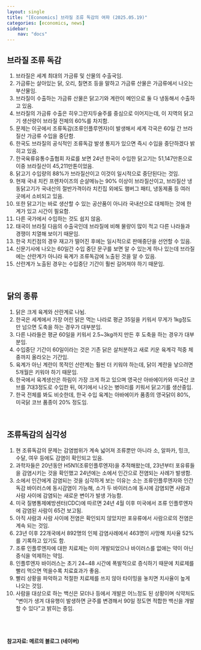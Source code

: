```yaml
---
layout: single
title: "[Economics] 브라질 조류 독감의 여파 (2025.05.19)"
categories: [economics, news]
sidebar:
    nav: "docs"
---
```


## 브라질 조류 독감
1. 브라질은 세계 최대의 가금류 및 산물의 수출국임.
1. 가금류는 살아있는 닭, 오리, 칠면조 등을 말하고 가금류 산물은 가금류에서 나오는 부산물임.
1. 브라질이 수출하는 가금류 산물은 닭고기와 계란이 메인으로 둘 다 냉동해서 수출하고 있음.
1. 브라질의 가금류 수출은 히우그란지두술주를 중심으로 이어지는데, 이 지역의 닭고기 생산량이 브라질 전체의 60%를 차지함.
1. 문제는 이곳에서 조류독감(조류인플루엔자)이 발생해서 세계 각국은 60일 간 브라질산 가금류 수입을 중단함.
1. 한국도 브라질의 공식적인 조류독감 발생 통지가 있으면 즉시 수입을 중단하겠다 밝히고 있음.
1. 한국육류유통수출협회 자료를 보면 24년 한국이 수입한 닭고기는 51,147만톤으로 이중 브라질산이 45,211만톤이었음.
1. 닭고기 수입량의 88%가 브라질산이고 이것이 일시적으로 중단된다는 것임.
1. 현재 국내 치킨 프렌차이즈의 순살메뉴는 90% 이상이 브라질산이고, 브라질산 냉동닭고기가 국내산의 절반가격이라 치킨집 외에도 햄버그 패티, 냉동제품 등 여러 곳에서 소비되고 있음.
1. 또한 닭고기는 바로 생산할 수 있는 공산품이 아니라 국내산으로 대체하는 것에 한계가 있고 시간이 필요함.
1. 다른 국가에서 수입하는 것도 쉽지 않음.
1. 태국이 브라질 다음의 수출국인데 브라질에 비해 물량이 많이 적고 다른 나라들과 경쟁이 치열해 보이기 때문임.
1. 한국 치킨점의 경우 재고가 떨어진 후에는 일시적으로 판매중단을 선언할 수 있음.
1. 신문기사에 나오는 60일간 수입 중단 문구를 보면 알 수 있는게 하나 있는데 브라질에는 산란계가 아니라 육계가 조류독감에 노출된 것을 알 수 있음.
1. 산란계가 노출된 경우는 수입중단 기간이 훨씬 길어져야 하기 때문임.

<br/>

## 닭의 종류
1. 닭은 크게 육계와 산란계로 나뉨.
1. 한국은 세계에서 가장 어린 닭은 먹는 나라로 평균 35일을 키워서 무게가 1kg정도만 넘으면 도축을 하는 경우가 대부분임.
1. 다른 나라들은 평균 60일을 키워서 2.5~3kg까지 만든 후 도축을 하는 경우가 대부분임.
1. 수입중단 기간이 60일이라는 것은 기존 닭은 살처분하고 새로 키운 육계각 적중 체중까지 올라오는 기간임.
1. 육계가 아닌 계란이 목적인 산란계는 훨씬 더 키워야 하는데, 닭이 계란을 낳으려면 5개월은 키워야 하기 때문임.
1. 한국에서 육계생산은 하림이 가장 크게 하고 있으며 영국산 아바에이카와 미국산 코브를 7대3정도로 수입한 뒤, 여기에서 나오는 병아리를 키워서 닭고기를 생산중임.
1. 한국 전체를 봐도 비슷한데, 한국 수입 육계는 아바에이카 품종의 영국닭이 80%, 미국닭 코브 품종이 20% 정도임.

<br/>

## 조류독감의 심각성
1. 현 조류독감의 문제는 감염범위가 계속 넓어져 조류뿐만 아니라 소, 알파카, 밍크, 수달, 여우 등에도 감염이 확인되고 있음.
1. 과학자들은 20년동안 H5N1(조류인플루엔자)을 추적해왔는데, 23년부터 포유류들을 감염시키는 것을 확인했고 24년에는 소에서 인간으로 전염되는 사례가 발생함.
1. 소에서 인간에게 감염되는 것을 심각하게 보는 이유는 소는 조류인플루엔자와 인간 독감 바이러스에 동시감염이 가능해, 소가 두 바이러스에 동시에 감염되면 사람과 사람 사이에 감염되는 새로운 변이가 발생 가능함.
1. 미국 질병통제예방센터(CDC)에 따르면 24년 4월 이후 미국에서 조류 인플루엔자에 감염된 사람이 65건 보고됨.
1. 아직 사람과 사람 사이에 전염은 확인되지 않았지만 포유류에서 사람으로의 전염은 계속 되는 것임.
1. 23년 이후 22개국에서 892명의 인체 감염사례에서 463명이 사망해 치사율 52%를 기록하고 있기도 함.
1. 조류 인플루엔자에 대한 치료제는 이미 개발되었으나 바이러스를 없애는 약이 아닌 증식을 억제하는 약임.
1. 인플루엔자 바이러스는 초기 24~48 시간에 폭발적으로 증식하기 때문에 치료제를 빨리 먹으면 먹을수록 치료효과가 좋음.
1. 빨리 상황을 파악하고 적절한 치료제를 쓰지 않아 타이밍을 놓치면 치사율이 높게 나오는 것임.
1. 사람을 대상으로 하는 백신은 모더나 등에서 개발은 어느정도 된 상황이며 식약처도 "변이가 생겨 대유행이 발생하면 균주를 변경해서 90일 정도면 적합한 백신을 개발할 수 있다"고 밝히는 중임.


<br/>
<br/>

#### 참고자료: 메르의 블로그 (네이버)